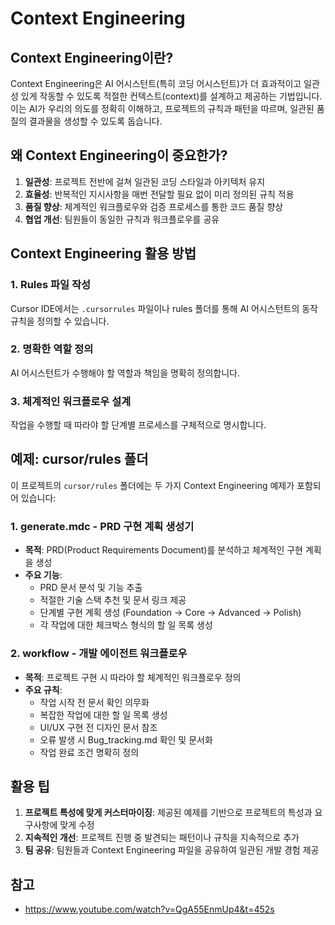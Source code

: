 # Context Engineering

## Context Engineering이란?

Context Engineering은 AI 어시스턴트(특히 코딩 어시스턴트)가 더 효과적이고 일관성 있게 작동할 수 있도록 적절한 컨텍스트(context)를 설계하고 제공하는 기법입니다. 이는 AI가 우리의 의도를 정확히 이해하고, 프로젝트의 규칙과 패턴을 따르며, 일관된 품질의 결과물을 생성할 수 있도록 돕습니다.

## 왜 Context Engineering이 중요한가?

1. **일관성**: 프로젝트 전반에 걸쳐 일관된 코딩 스타일과 아키텍처 유지
2. **효율성**: 반복적인 지시사항을 매번 전달할 필요 없이 미리 정의된 규칙 적용
3. **품질 향상**: 체계적인 워크플로우와 검증 프로세스를 통한 코드 품질 향상
4. **협업 개선**: 팀원들이 동일한 규칙과 워크플로우를 공유

## Context Engineering 활용 방법

### 1. Rules 파일 작성
Cursor IDE에서는 `.cursorrules` 파일이나 rules 폴더를 통해 AI 어시스턴트의 동작 규칙을 정의할 수 있습니다.

### 2. 명확한 역할 정의
AI 어시스턴트가 수행해야 할 역할과 책임을 명확히 정의합니다.

### 3. 체계적인 워크플로우 설계
작업을 수행할 때 따라야 할 단계별 프로세스를 구체적으로 명시합니다.

## 예제: cursor/rules 폴더

이 프로젝트의 `cursor/rules` 폴더에는 두 가지 Context Engineering 예제가 포함되어 있습니다:

### 1. generate.mdc - PRD 구현 계획 생성기
- **목적**: PRD(Product Requirements Document)를 분석하고 체계적인 구현 계획을 생성
- **주요 기능**:
  - PRD 문서 분석 및 기능 추출
  - 적절한 기술 스택 추천 및 문서 링크 제공
  - 단계별 구현 계획 생성 (Foundation → Core → Advanced → Polish)
  - 각 작업에 대한 체크박스 형식의 할 일 목록 생성

### 2. workflow - 개발 에이전트 워크플로우
- **목적**: 프로젝트 구현 시 따라야 할 체계적인 워크플로우 정의
- **주요 규칙**:
  - 작업 시작 전 문서 확인 의무화
  - 복잡한 작업에 대한 할 일 목록 생성
  - UI/UX 구현 전 디자인 문서 참조
  - 오류 발생 시 Bug_tracking.md 확인 및 문서화
  - 작업 완료 조건 명확히 정의

## 활용 팁

1. **프로젝트 특성에 맞게 커스터마이징**: 제공된 예제를 기반으로 프로젝트의 특성과 요구사항에 맞게 수정
2. **지속적인 개선**: 프로젝트 진행 중 발견되는 패턴이나 규칙을 지속적으로 추가
3. **팀 공유**: 팀원들과 Context Engineering 파일을 공유하여 일관된 개발 경험 제공

## 참고
- https://www.youtube.com/watch?v=QgA55EnmUp4&t=452s
